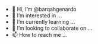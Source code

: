 - 👋 Hi, I’m @barqahgenardo
- 👀 I’m interested in ...
- 🌱 I’m currently learning ...
- 💞️ I’m looking to collaborate on ...
- 📫 How to reach me ...

<!---
barqahgenardo/barqahgenardo is a ✨ special ✨ repository because its `README.md` (this file) appears on your GitHub profile.
You can click the Preview link to take a look at your changes.
--->
